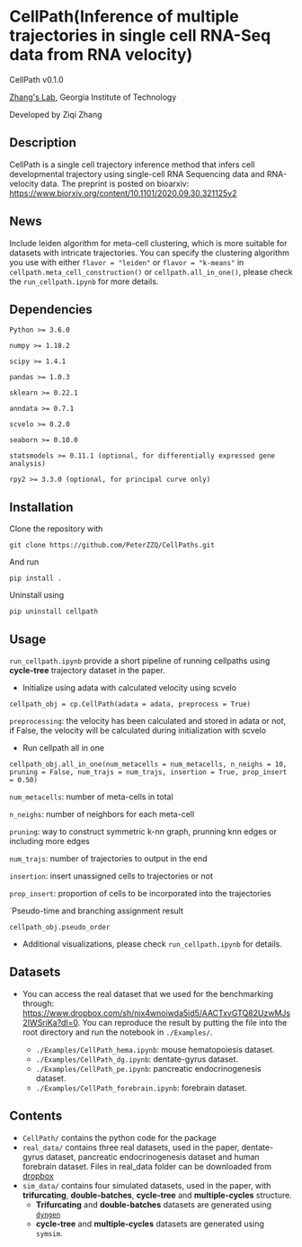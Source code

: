 # CellPath(Inference of multiple trajectories in single cell RNA-Seq data from RNA velocity)

CellPath v0.1.0

[Zhang's Lab](https://xiuweizhang.wordpress.com), Georgia Institute of Technology

Developed by Ziqi Zhang

## Description
CellPath is a single cell trajectory inference method that infers cell developmental trajectory using single-cell RNA Sequencing data and RNA-velocity data. The preprint is posted on bioarxiv: https://www.biorxiv.org/content/10.1101/2020.09.30.321125v2

## News
Include leiden algorithm for meta-cell clustering, which is more suitable for datasets with intricate trajectories. You can specify the clustering algorithm you use with either `flavor = "leiden"` or `flavor = "k-means"` in `cellpath.meta_cell_construction()` or `cellpath.all_in_one()`, please check the `run_cellpath.ipynb` for more details.

## Dependencies
```
Python >= 3.6.0

numpy >= 1.18.2

scipy >= 1.4.1

pandas >= 1.0.3

sklearn >= 0.22.1

anndata >= 0.7.1

scvelo >= 0.2.0

seaborn >= 0.10.0

statsmodels >= 0.11.1 (optional, for differentially expressed gene analysis)

rpy2 >= 3.3.0 (optional, for principal curve only)
```

## Installation
Clone the repository with

```
git clone https://github.com/PeterZZQ/CellPaths.git
```

And run 

```
pip install .
```

Uninstall using

```
pip uninstall cellpath
```

## Usage

`run_cellpath.ipynb` provide a short pipeline of running cellpaths using **cycle-tree** trajectory dataset in the paper.

* Initialize using adata with calculated velocity using scvelo
```
cellpath_obj = cp.CellPath(adata = adata, preprocess = True)
```

`preprocessing`: the velocity has been calculated and stored in adata or not, if False, the velocity will be calculated during initialization with scvelo

* Run cellpath all in one
```
cellpath_obj.all_in_one(num_metacells = num_metacells, n_neighs = 10, pruning = False, num_trajs = num_trajs, insertion = True, prop_insert = 0.50)
```

`num_metacells`: number of meta-cells in total

`n_neighs`: number of neighbors for each meta-cell

`pruning`: way to construct symmetric k-nn graph, prunning knn edges or including more edges

`num_trajs`: number of trajectories to output in the end

`insertion`: insert unassigned cells to trajectories or not

`prop_insert`: proportion of cells to be incorporated into the trajectories

`Pseudo-time and branching assignment result

```
cellpath_obj.pseudo_order
```
* Additional visualizations, please check `run_cellpath.ipynb` for details.

## Datasets
* You can access the real dataset that we used for the benchmarking through: https://www.dropbox.com/sh/nix4wnoiwda5id5/AACTxvGTQ82UzwMJs2IWSriKa?dl=0. You can reproduce the result by putting the file into the root directory and run the notebook in `./Examples/`. 

    * `./Examples/CellPath_hema.ipynb`: mouse hematopoiesis dataset.
    * `./Examples/CellPath_dg.ipynb`: dentate-gyrus dataset.
    * `./Examples/CellPath_pe.ipynb`: pancreatic endocrinogenesis dataset.
    * `./Examples/CellPath_forebrain.ipynb`: forebrain dataset.


## Contents

* `CellPath/` contains the python code for the package
* `real_data/` contains three real datasets, used in the paper, dentate-gyrus dataset, pancreatic endocrinogenesis dataset and human forebrain dataset. Files in real_data folder can be downloaded from [dropbox](https://www.dropbox.com/sh/nix4wnoiwda5id5/AACTxvGTQ82UzwMJs2IWSriKa?dl=0)
* `sim_data/` contains four simulated datasets, used in the paper, with **trifurcating**, **double-batches**, **cycle-tree** and **multiple-cycles** structure. 
    * **Trifurcating** and **double-batches** datasets are generated using [`dyngen`](https://github.com/dynverse/dyngen) 
    * **cycle-tree** and **multiple-cycles** datasets are generated using `symsim`.